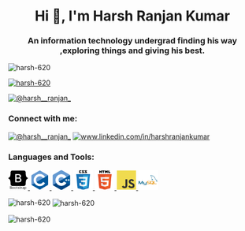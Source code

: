 <h1 align="center">Hi 👋, I'm Harsh Ranjan Kumar</h1>
<h3 align="center">An information technology undergrad finding his way ,exploring things and giving his best.</h3>

<p align="left"> <img src="https://komarev.com/ghpvc/?username=harsh-620&label=Profile%20views&color=0e75b6&style=flat" alt="harsh-620" /> </p>

<p align="left"> <a href="https://github.com/ryo-ma/github-profile-trophy"><img src="https://github-profile-trophy.vercel.app/?username=harsh-620" alt="harsh-620" /></a> </p>

<p align="left"> <a href="https://twitter.com/@harsh__ranjan_" target="blank"><img src="https://img.shields.io/twitter/follow/@harsh__ranjan_?logo=twitter&style=for-the-badge" alt="@harsh__ranjan_" /></a> </p>

<h3 align="left">Connect with me:</h3>
<p align="left">
<a href="https://twitter.com/@harsh__ranjan_" target="blank"><img align="center" src="https://raw.githubusercontent.com/rahuldkjain/github-profile-readme-generator/master/src/images/icons/Social/twitter.svg" alt="@harsh__ranjan_" height="30" width="40" /></a>
<a href="https://linkedin.com/harshranjankumar" target="blank"><img align="center" src="https://raw.githubusercontent.com/rahuldkjain/github-profile-readme-generator/master/src/images/icons/Social/linked-in-alt.svg" alt="www.linkedin.com/in/harshranjankumar" height="30" width="40" /></a>
</p>

<h3 align="left">Languages and Tools:</h3>
<p align="left"> <a href="https://getbootstrap.com" target="_blank" rel="noreferrer"> <img src="https://raw.githubusercontent.com/devicons/devicon/master/icons/bootstrap/bootstrap-plain-wordmark.svg" alt="bootstrap" width="40" height="40"/> </a> <a href="https://www.cprogramming.com/" target="_blank" rel="noreferrer"> <img src="https://raw.githubusercontent.com/devicons/devicon/master/icons/c/c-original.svg" alt="c" width="40" height="40"/> </a> <a href="https://www.w3schools.com/cpp/" target="_blank" rel="noreferrer"> <img src="https://raw.githubusercontent.com/devicons/devicon/master/icons/cplusplus/cplusplus-original.svg" alt="cplusplus" width="40" height="40"/> </a> <a href="https://www.w3schools.com/css/" target="_blank" rel="noreferrer"> <img src="https://raw.githubusercontent.com/devicons/devicon/master/icons/css3/css3-original-wordmark.svg" alt="css3" width="40" height="40"/> </a> <a href="https://www.w3.org/html/" target="_blank" rel="noreferrer"> <img src="https://raw.githubusercontent.com/devicons/devicon/master/icons/html5/html5-original-wordmark.svg" alt="html5" width="40" height="40"/> </a> <a href="https://developer.mozilla.org/en-US/docs/Web/JavaScript" target="_blank" rel="noreferrer"> <img src="https://raw.githubusercontent.com/devicons/devicon/master/icons/javascript/javascript-original.svg" alt="javascript" width="40" height="40"/> </a> <a href="https://www.mysql.com/" target="_blank" rel="noreferrer"> <img src="https://raw.githubusercontent.com/devicons/devicon/master/icons/mysql/mysql-original-wordmark.svg" alt="mysql" width="40" height="40"/> </a> </p>

<p><img align="left" src="https://github-readme-stats.vercel.app/api/top-langs?username=harsh-620&show_icons=true&locale=en&layout=compact" alt="harsh-620" /></p>

<p>&nbsp;<img align="center" src="https://github-readme-stats.vercel.app/api?username=harsh-620&show_icons=true&locale=en" alt="harsh-620" /></p>

<p><img align="center" src="https://github-readme-streak-stats.herokuapp.com/?user=harsh-620&" alt="harsh-620" /></p>

